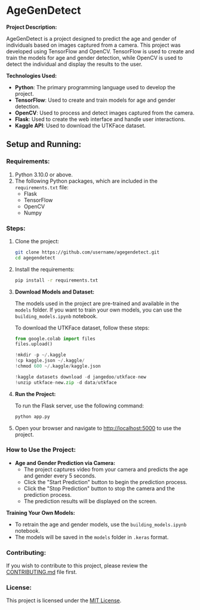 # AgeGenDetect

**Project Description:**

AgeGenDetect is a project designed to predict the age and gender of individuals based on images captured from a camera. This project was developed using TensorFlow and OpenCV. TensorFlow is used to create and train the models for age and gender detection, while OpenCV is used to detect the individual and display the results to the user.

**Technologies Used:**

- **Python**: The primary programming language used to develop the project.
- **TensorFlow**: Used to create and train models for age and gender detection.
- **OpenCV**: Used to process and detect images captured from the camera.
- **Flask**: Used to create the web interface and handle user interactions.
- **Kaggle API**: Used to download the UTKFace dataset.

## Setup and Running:

### Requirements:

1. Python 3.10.0 or above.
2. The following Python packages, which are included in the `requirements.txt` file:
   - Flask
   - TensorFlow
   - OpenCV
   - Numpy

### Steps:

1. Clone the project:

    ```bash
    git clone https://github.com/username/agegendetect.git
    cd agegendetect
    ```

2. Install the requirements:

    ```bash
    pip install -r requirements.txt
    ```

3. **Download Models and Dataset:**

   The models used in the project are pre-trained and available in the `models` folder. If you want to train your own models, you can use the `building_models.ipynb` notebook.

   To download the UTKFace dataset, follow these steps:

    ```python
    from google.colab import files
    files.upload()

    !mkdir -p ~/.kaggle
    !cp kaggle.json ~/.kaggle/
    !chmod 600 ~/.kaggle/kaggle.json

    !kaggle datasets download -d jangedoo/utkface-new
    !unzip utkface-new.zip -d data/utkface
    ```

4. **Run the Project:**

    To run the Flask server, use the following command:

    ```bash
    python app.py
    ```

5. Open your browser and navigate to [http://localhost:5000](http://localhost:5000) to use the project.

### How to Use the Project:

- **Age and Gender Prediction via Camera:**
    - The project captures video from your camera and predicts the age and gender every 5 seconds.
    - Click the "Start Prediction" button to begin the prediction process.
    - Click the "Stop Prediction" button to stop the camera and the prediction process.
    - The prediction results will be displayed on the screen.

**Training Your Own Models:**

- To retrain the age and gender models, use the `building_models.ipynb` notebook.
- The models will be saved in the `models` folder in `.keras` format.
  
### Contributing:

If you wish to contribute to this project, please review the [CONTRIBUTING.md](CONTRIBUTING.md) file first.

### License:

This project is licensed under the [MIT License](LICENSE).